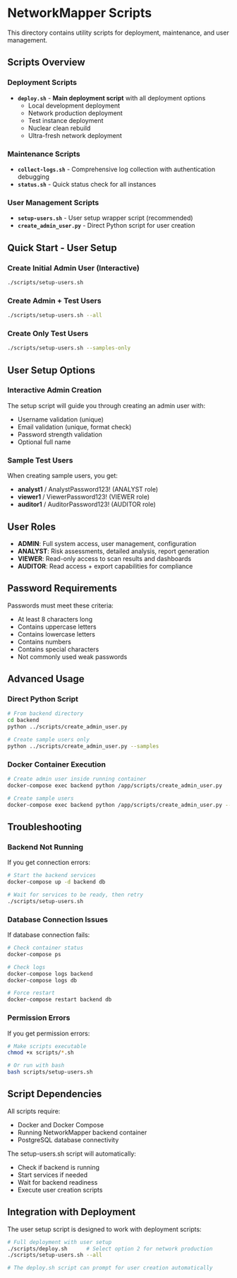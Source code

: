 # NetworkMapper Scripts

This directory contains utility scripts for deployment, maintenance, and user management.

## Scripts Overview

### Deployment Scripts

- **`deploy.sh`** - **Main deployment script** with all deployment options
  - Local development deployment
  - Network production deployment
  - Test instance deployment
  - Nuclear clean rebuild
  - Ultra-fresh network deployment

### Maintenance Scripts

- **`collect-logs.sh`** - Comprehensive log collection with authentication debugging
- **`status.sh`** - Quick status check for all instances

### User Management Scripts

- **`setup-users.sh`** - User setup wrapper script (recommended)
- **`create_admin_user.py`** - Direct Python script for user creation

## Quick Start - User Setup

### Create Initial Admin User (Interactive)
```bash
./scripts/setup-users.sh
```

### Create Admin + Test Users
```bash
./scripts/setup-users.sh --all
```

### Create Only Test Users
```bash
./scripts/setup-users.sh --samples-only
```

## User Setup Options

### Interactive Admin Creation
The setup script will guide you through creating an admin user with:
- Username validation (unique)
- Email validation (unique, format check)
- Password strength validation
- Optional full name

### Sample Test Users
When creating sample users, you get:
- **analyst1** / AnalystPassword123! (ANALYST role)
- **viewer1** / ViewerPassword123! (VIEWER role)
- **auditor1** / AuditorPassword123! (AUDITOR role)

## User Roles

- **ADMIN**: Full system access, user management, configuration
- **ANALYST**: Risk assessments, detailed analysis, report generation
- **VIEWER**: Read-only access to scan results and dashboards
- **AUDITOR**: Read access + export capabilities for compliance

## Password Requirements

Passwords must meet these criteria:
- At least 8 characters long
- Contains uppercase letters
- Contains lowercase letters
- Contains numbers
- Contains special characters
- Not commonly used weak passwords

## Advanced Usage

### Direct Python Script
```bash
# From backend directory
cd backend
python ../scripts/create_admin_user.py

# Create sample users only
python ../scripts/create_admin_user.py --samples
```

### Docker Container Execution
```bash
# Create admin user inside running container
docker-compose exec backend python /app/scripts/create_admin_user.py

# Create sample users
docker-compose exec backend python /app/scripts/create_admin_user.py --samples
```

## Troubleshooting

### Backend Not Running
If you get connection errors:
```bash
# Start the backend services
docker-compose up -d backend db

# Wait for services to be ready, then retry
./scripts/setup-users.sh
```

### Database Connection Issues
If database connection fails:
```bash
# Check container status
docker-compose ps

# Check logs
docker-compose logs backend
docker-compose logs db

# Force restart
docker-compose restart backend db
```

### Permission Errors
If you get permission errors:
```bash
# Make scripts executable
chmod +x scripts/*.sh

# Or run with bash
bash scripts/setup-users.sh
```

## Script Dependencies

All scripts require:
- Docker and Docker Compose
- Running NetworkMapper backend container
- PostgreSQL database connectivity

The setup-users.sh script will automatically:
- Check if backend is running
- Start services if needed
- Wait for backend readiness
- Execute user creation scripts

## Integration with Deployment

The user setup script is designed to work with deployment scripts:

```bash
# Full deployment with user setup
./scripts/deploy.sh      # Select option 2 for network production
./scripts/setup-users.sh --all

# The deploy.sh script can prompt for user creation automatically
```